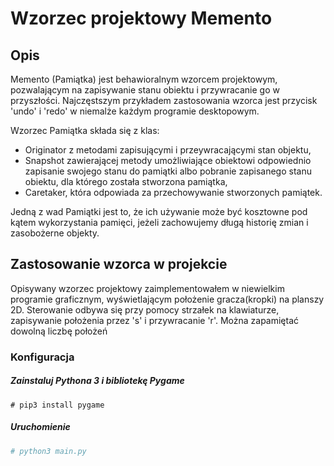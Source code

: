 # Wzorzec projektowy Memento

## Opis
Memento (Pamiątka) jest behawioralnym wzorcem projektowym, pozwalającym na zapisywanie stanu obiektu i przywracanie go w przyszłości. 
Najczęstszym przykładem zastosowania wzorca jest przycisk 'undo' i 'redo' w niemalże każdym programie desktopowym.

Wzorzec Pamiątka składa się z klas:

 * Originator z metodami zapisującymi i przeywracającymi stan objektu,
 * Snapshot zawierającej metody umożliwiające obiektowi odpowiednio zapisanie swojego stanu do pamiątki albo pobranie zapisanego stanu obiektu, dla którego została stworzona pamiątka,
 * Caretaker, która odpowiada za przechowywanie stworzonych pamiątek.

Jedną z wad Pamiątki jest to, że ich używanie może być kosztowne pod kątem wykorzystania pamięci, jeżeli zachowujemy długą historię zmian i zasobożerne objekty.

## Zastosowanie wzorca w projekcie
Opisywany wzorzec projektowy zaimplementowałem w niewielkim programie graficznym, wyświetlającym położenie gracza(kropki) na planszy 2D.
Sterowanie odbywa się przy pomocy strzałek na klawiaturze, zapisywanie położenia przez 's' i przywracanie 'r'. Można zapamiętać dowolną liczbę położeń

### Konfiguracja
##### Zainstaluj Pythona 3 i bibliotekę Pygame
```
# pip3 install pygame
```

##### Uruchomienie
```bash
# python3 main.py
```